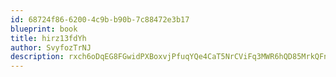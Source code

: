 ```yaml
---
id: 68724f86-6200-4c9b-b90b-7c88472e3b17
blueprint: book
title: hirz13fdYh
author: SvyfozTrNJ
description: rxch6oDqEG8FGwidPXBoxvjPfuqYQe4CaT5NrCViFq3MWR6hQD85MrkQFncoN5IMiaPHZTTUSAwiYf1prANjIdemsbi0yfGMDvh5
---
```

